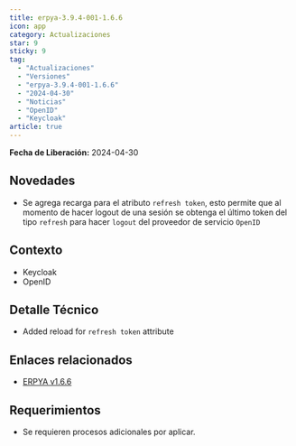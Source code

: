 ```yaml
---
title: erpya-3.9.4-001-1.6.6
icon: app
category: Actualizaciones
star: 9
sticky: 9
tag:
  - "Actualizaciones"
  - "Versiones"
  - "erpya-3.9.4-001-1.6.6"
  - "2024-04-30"
  - "Noticias"
  - "OpenID"
  - "Keycloak"
article: true
---
```


**Fecha de Liberación:** 2024-04-30

## Novedades

- Se agrega recarga para el atributo `refresh token`, esto permite que al momento de hacer logout de una sesión se obtenga el último token del tipo `refresh` para hacer `logout` del proveedor de servicio `OpenID`

## Contexto

- Keycloak
- OpenID

## Detalle Técnico

- Added reload for `refresh token` attribute

## Enlaces relacionados

- [ERPYA v1.6.6](https://github.com/erpya/adempiere_patch_zk/releases/tag/1.6.6)

## Requerimientos

- Se requieren procesos adicionales por aplicar.
